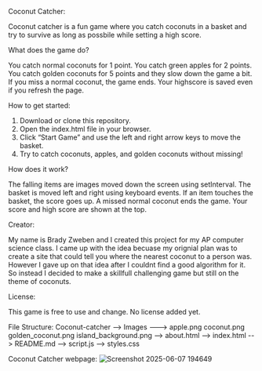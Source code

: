 Coconut Catcher:

Coconut catcher is a fun game where you catch coconuts in a basket and try to survive as long as possbile while setting a high score.



What does the game do?

You catch normal coconuts for 1 point.
You catch green apples for 2 points.
You catch golden coconuts for 5 points and they slow down the game a bit.
If you miss a normal coconut, the game ends.
Your highscore is saved even if you refresh the page.


How to get started:
1. Download or clone this repository.
2. Open the index.html file in your browser.
3. Click “Start Game” and use the left and right arrow keys to move the basket.
4. Try to catch coconuts, apples, and golden coconuts without missing!


How does it work?

The falling items are images moved down the screen using setInterval.
The basket is moved left and right using keyboard events.
If an item touches the basket, the score goes up.
A missed normal coconut ends the game.
Your score and high score are shown at the top.


Creator:

My name is Brady Zweben and I created this project for my AP computer science class. I came up with the idea becuase my orignial plan was to create a site that could tell you where the nearest coconut to a person was. However I gave up on that idea after I couldnt find a good algorithm for it. So instead I decided to make a skillfull challenging game but still on the theme of coconuts.

License:

This game is free to use and change. No license added yet.

File Structure:
Coconut-catcher
--> Images
        ---> apple.png
             coconut.png
             golden_coconut.png
             island_background.png
--> about.html
--> index.html
--> README.md
--> script.js
--> styles.css

Coconut Catcher webpage:
![Screenshot 2025-06-07 194649](https://github.com/user-attachments/assets/d2325fa9-ab1b-4dda-a06e-023d41a47722)

